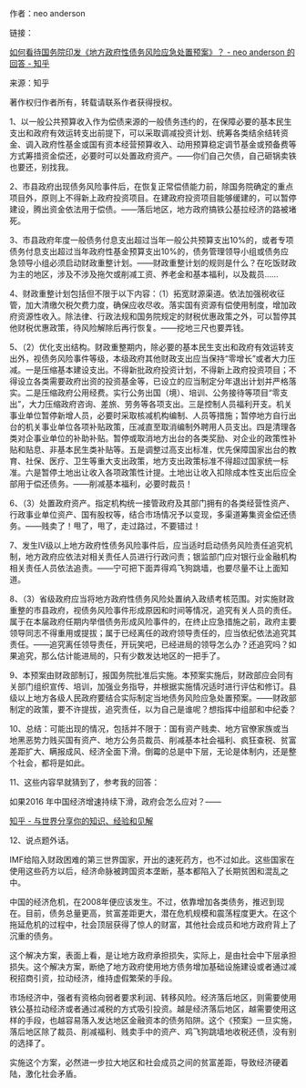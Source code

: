 <p data-pid="Mfy8G-Vk">作者：neo anderson</p><p data-pid="FNAIoV5y">链接：</p><a href="https://www.zhihu.com/question/52611216/answer/131299848" class="internal">如何看待国务院印发《地方政府性债务风险应急处置预案》？ - neo anderson 的回答 - 知乎</a><p data-pid="ZrzIjEF4">来源：知乎</p><p data-pid="15ta7ntD">著作权归作者所有，转载请联系作者获得授权。</p><p data-pid="JQ1NymZw">1、以一般公共预算收入作为偿债来源的一般债务违约的，在保障必要的基本民生支出和政府有效运转支出前提下，可以采取调减投资计划、统筹各类结余结转资金、调入政府性基金或国有资本经营预算收入、动用预算稳定调节基金或预备费等方式筹措资金偿还，必要时可以处置政府资产。——你们自己欠债，自己砸锅卖铁也要还，别找我。</p><p data-pid="_ZSYTIDA">2、市县政府出现债务风险事件后，在恢复正常偿债能力前，除国务院确定的重点项目外，原则上不得新上政府投资项目。在建政府投资项目能够缓建的，可以暂停建设，腾出资金依法用于偿债。——落后地区，地方政府搞铁公基拉经济的路被堵死。</p><p data-pid="Jry9oXvi">3、市县政府年度一般债务付息支出超过当年一般公共预算支出10%的，或者专项债务付息支出超过当年政府性基金预算支出10%的，债务管理领导小组或债务应急领导小组必须启动财政重整计划。——财政重整计划的规则是什么？在吃饭财政为主的地区，涉及不涉及拖欠或削减工资、养老金和基本福利，以及裁员……</p><p data-pid="Ws1oolQZ">4、财政重整计划包括但不限于以下内容：（1）拓宽财源渠道。依法加强税收征管，加大清缴欠税欠费力度，确保应收尽收。落实国有资源有偿使用制度，增加政府资源性收入。除法律、行政法规和国务院规定的财税优惠政策之外，可以暂停其他财税优惠政策，待风险解除后再行恢复。——挖地三尺也要弄钱。</p><p data-pid="Yk2BjOok">5、（2）优化支出结构。财政重整期内，除必要的基本民生支出和政府有效运转支出外，视债务风险事件等级，本级政府其他财政支出应当保持“零增长”或者大力压减。一是压缩基本建设支出。不得新批政府投资计划，不得新上政府投资项目；不得设立各类需要政府出资的投资基金等，已设立的应当制定分年退出计划并严格落实。二是压缩政府公用经费。实行公务出国（境）、培训、公务接待等项目“零支出”，大力压缩政府咨询、差旅、劳务等各项支出。三是控制人员福利开支。机关事业单位暂停新增人员，必要时采取核减机构编制、人员等措施；暂停地方自行出台的机关事业单位各项补贴政策，压减直至取消编制外聘用人员支出。四是清理各类对企事业单位的补助补贴。暂停或取消地方出台的各类奖励、对企业的政策性补贴和贴息、非基本民生类补贴等。五是调整过高支出标准，优先保障国家出台的教育、社保、医疗、卫生等重大支出政策，地方支出政策标准不得超过国家统一标准。六是暂停土地出让收入各项政策性计提。土地出让收入扣除成本性支出后应全部用于偿还债务。——削减基本福利，必要时裁员！</p><p data-pid="z9qdez-f">6、（3）处置政府资产。指定机构统一接管政府及其部门拥有的各类经营性资产、行政事业单位资产、国有股权等，结合市场情况予以变现，多渠道筹集资金偿还债务。——贱卖了！甩了，甩了，走过路过，不要错过！</p><p data-pid="R4ash4hx">7、发生Ⅳ级以上地方政府性债务风险事件后，应当适时启动债务风险责任追究机制，地方政府应依法对相关责任人员进行行政问责；银监部门应对银行业金融机构相关责任人员依法追责。——宁可把下面弄得鸡飞狗跳墙，也要尽量不让上面知道。</p><p data-pid="V5ss735V">8、（3）省级政府应当将地方政府性债务风险处置纳入政绩考核范围。对实施财政重整的市县政府，视债务风险事件形成原因和时间等情况，追究有关人员的责任。属于在本届政府任期内举借债务形成风险事件的，在终止应急措施之前，政府主要领导同志不得重用或提拔；属于已经离任的政府领导责任的，应当依纪依法追究其责任。——追究离任领导责任，开玩笑吧，已经进局的领导怎么办？还追究吗？如果追究，那么估计能进局的，只有少数发达地区的一把手了。</p><p data-pid="UycWUw4F">9、本预案由财政部制订，报国务院批准后实施。本预案实施后，财政部应会同有关部门组织宣传、培训，加强业务指导，并根据实施情况适时进行评估和修订。县级以上地方各级人民政府要结合实际制定当地债务风险应急处置预案。——财政部制定的政策，要不许提拔，追究责任，以为自己是谁呢？想指挥中组部和中纪委？</p><p data-pid="Ns5BAdfo">10、总结：可能出现的情况，包括并不限于：国有资产贱卖、地方官僚家族或当地黑恶势力贱买国有资产、地方公务员裁员、削减基本社会福利、疯狂查税、贫富差距扩大、瞒报成风、经济全面下滑。倒霉的总是中下层，无论是体制内，还是整个社会，都将是如此。</p><p data-pid="LJ0BcNIR">11、这些内容早就猜到了，参考我的回答：</p><p data-pid="Yd62VhqA">如果2016 年中国经济增速持续下滑，政府会怎么应对？——</p><a href="https://www.zhihu.com/question/39477607/answer/84504759" class="internal">知乎 - 与世界分享你的知识、经验和见解</a><br><p data-pid="aaZdBuym">12、说点题外话。</p><p data-pid="8DsEY9cB">IMF给陷入财政困难的第三世界国家，开出的速死药方，也不过如此。这些国家在使用这些药方以后，经济命脉被跨国资本垄断，基本都陷入了长期贫困和混乱之中。</p><p data-pid="3r8DZPVc">中国的经济危机，在2008年便应该发生。不过，依靠增加各类债务，推迟到现在。目前，债务总量更高，贫富差距更大，潜在危机规模和震荡程度更大。在这个拖延危机的过程中，社会顶层获得了惊人的财富，其他社会成员和地方政府背上了沉重的债务。<br></p><p data-pid="FtrqQ5o2">这个解决方案，表面上看，是让地方政府承担损失，实际上，是由社会中下层承担损失。这个解决方案，断绝了地方政府使用地方债务增加基础设施建设或者通过减税招商引资，拉动经济，维持虚假繁荣的手段。<br></p><p data-pid="wHg0krKY">市场经济中，强者有资格向弱者要求利润、转移风险。经济落后地区，则需要使用铁公基拉动经济或者通过减税的方式吸引投资。越是经济落后地区，越需要使用这样的手段，也越容易落入发达地区金融资本的债务陷阱。这个《预案》一旦实施，落后地区除了裁员、削减福利、贱卖手中的资产、鸡飞狗跳墙地收税还债，没有别的选择了。</p><p data-pid="738F0BBY">实施这个方案，必然进一步拉大地区和社会成员之间的贫富差距，导致经济硬着陆，激化社会矛盾。</p>